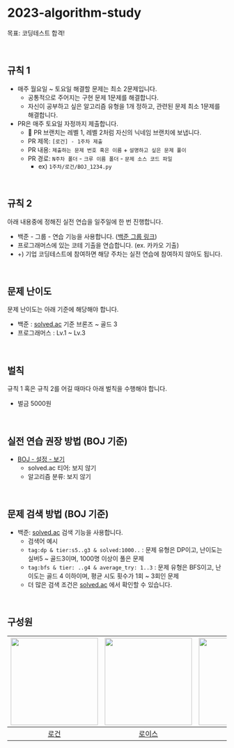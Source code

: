 # 2023-algorithm-study

목표: 코딩테스트 합격!

<br/>

## 규칙 1
- 매주 월요일 ~ 토요일 해결할 문제는 최소 2문제입니다.
  - 공통적으로 주어지는 구현 문제 1문제를 해결합니다.
  - 자신이 공부하고 싶은 알고리즘 유형을 1개 정하고, 관련된 문제 최소 1문제를 해결합니다.
- PR은 매주 토요일 자정까지 제출합니다.
  - 🙌 PR 브랜치는 레벨 1, 레벨 2처럼 자신의 닉네임 브랜치에 보냅니다.
  - PR 제목: `[로건] - 1주차 제출`
  - PR 내용: `제출하는 문제 번호 혹은 이름` + `설명하고 싶은 문제 풀이`
  - PR 경로: `N주차 폴더` - `크루 이름 폴더` - `문제 소스 코드 파일`
    - ex) `1주차/로건/BOJ_1234.py`

<br/>

## 규칙 2
아래 내용중에 정해진 실전 연습을 일주일에 한 번 진행합니다.
- 백준 - 그룹 - 연습 기능을 사용합니다. ([백준 그룹 링크](https://www.acmicpc.net/group/18114))
- 프로그래머스에 있는 코테 기출을 연습합니다. (ex. 카카오 기출)
- +) 기업 코딩테스트에 참여하면 해당 주차는 실전 연습에 참여하지 않아도 됩니다.

<br/>

## 문제 난이도
문제 난이도는 아래 기준에 해당해야 합니다.
- 백준 : [solved.ac](https://solved.ac) 기준 브론즈 ~ 골드 3
- 프로그래머스 : Lv.1 ~ Lv.3

<br/>

## 벌칙
규칙 1 혹은 규칙 2를 어길 때마다 아래 벌칙을 수행해야 합니다.
- 벌금 5000원

<br/>

## 실전 연습 권장 방법 (BOJ 기준)
- [BOJ - 설정 - 보기](https://www.acmicpc.net/setting/view)
  - solved.ac 티어: 보지 않기
  - 알고리즘 분류: 보지 않기

<br/>

## 문제 검색 방법 (BOJ 기준)
- 백준: [solved.ac](https://solved.ac/search?query=) 검색 기능을 사용합니다.
  - 검색어 예시
  - `tag:dp & tier:s5..g3 & solved:1000..` : 문제 유형은 DP이고, 난이도는 실버5 ~ 골드3이며, 1000명 이상이 풀은 문제
  - `tag:bfs & tier: ..g4 & average_try: 1..3` : 문제 유형은 BFS이고, 난이도는 골드 4 이하이며, 평균 시도 횟수가 1회 ~ 3회인 문제
  - 더 많은 검색 조건은 [solved.ac](https://solved.ac/search?query=) 에서 확인할 수 있습니다.

<br/>

## 구성원

| <img src="https://avatars.githubusercontent.com/u/79046106?v=4" alt="" width=200> | <img src="https://avatars.githubusercontent.com/u/90550065?v=4" alt="" width=200> | <img src="https://avatars.githubusercontent.com/u/52229930?v=4" alt="" width=200> | <img src="https://avatars.githubusercontent.com/u/77962265?v=4" alt="" width=200> | <img src="https://avatars.githubusercontent.com/u/83010167?v=4" alt="" width=200> | <img src="https://avatars.githubusercontent.com/u/91522259?v=4" alt="" width=200> | <img src="https://avatars.githubusercontent.com/u/91244090?v=4" alt="" width=200> | <img src="https://avatars.githubusercontent.com/u/62413589?v=4" alt="" width=200> | <img src="https://avatars.githubusercontent.com/u/91937954?v=4" alt="" width=200> | <img src="https://avatars.githubusercontent.com/u/71651608?v=4" alt="" width=200> | <img src="https://avatars.githubusercontent.com/u/63213487?v=4" alt="" width=200> | <img src="https://avatars.githubusercontent.com/u/32128848?v=4" alt="" width=200> |
| :-------------------------------------------------------------------------------: | :-------------------------------------------------------------------------------: | :-------------------------------------------------------------------------------: | :-------------------------------------------------------------------------------: | :-------------------------------------------------------------------------------: | :-------------------------------------------------------------------------------: | :-------------------------------------------------------------------------------: | :-------------------------------------------------------------------------------: | :-------------------------------------------------------------------------------: | :-------------------------------------------------------------------------------: | :-------------------------------------------------------------------------------: | :-------------------------------------------------------------------------------: |
| [로건](https://github.com/70825) | [로이스](https://github.com/TaeyeonRoyce) | [말랑](https://github.com/shin-mallang) |[모디](https://github.com/jaehee329) | [에단](https://github.com/wugawuga) | [오잉](https://github.com/hanueleee) | [우가](https://github.com/wugawuga) | [우르](https://github.com/java-saeng) | [제나](https://github.com/yenawee) | [제리](https://github.com/Hyeonjae-K) | [제이](https://github.com/sosow0212) | [홍실](https://github.com/hong-sile) |
